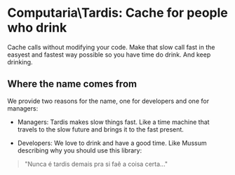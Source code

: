 # Computaria\Tardis: Cache for people who drink

Cache calls without modifying your code. Make that slow call fast
in the easyest and fastest way possible so you have time do drink.
And keep drinking.

## Where the name comes from

We provide two reasons for the name, one for developers and one
for managers:

- Managers: Tardis makes slow things fast. Like a time machine
that travels to the slow future and brings it to the fast present.

- Developers: We love to drink and have a good time. Like Mussum
describing why you should use this library:

> "Nunca é tardis demais pra si faê a coisa certa..."
